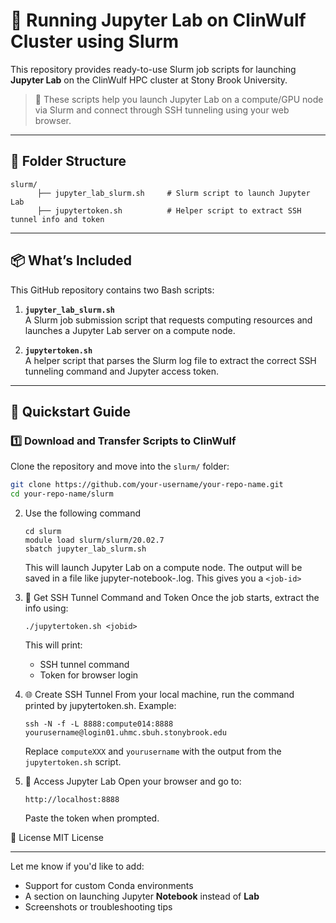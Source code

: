 # 🚀 Running Jupyter Lab on ClinWulf Cluster using Slurm

This repository provides ready-to-use Slurm job scripts for launching **Jupyter Lab** on the ClinWulf HPC cluster at Stony Brook University.

> 🔧 These scripts help you launch Jupyter Lab on a compute/GPU node via Slurm and connect through SSH tunneling using your web browser.


---

## 📁 Folder Structure
```
slurm/
      ├── jupyter_lab_slurm.sh     # Slurm script to launch Jupyter Lab
      ├── jupytertoken.sh          # Helper script to extract SSH tunnel info and token
```

---

## 📦 What’s Included

This GitHub repository contains two Bash scripts:

1. **`jupyter_lab_slurm.sh`**  
   A Slurm job submission script that requests computing resources and launches a Jupyter Lab server on a compute node.

2. **`jupytertoken.sh`**  
   A helper script that parses the Slurm log file to extract the correct SSH tunneling command and Jupyter access token.

---

## 🚀 Quickstart Guide

### 1️⃣ Download and Transfer Scripts to ClinWulf

Clone the repository and move into the `slurm/` folder:

```bash
git clone https://github.com/your-username/your-repo-name.git
cd your-repo-name/slurm
```
2. Use the following command
      ```
      cd slurm
      module load slurm/slurm/20.02.7
      sbatch jupyter_lab_slurm.sh
      ```
      This will launch Jupyter Lab on a compute node. The output will be saved in a file like jupyter-notebook-<jobid>.log. This gives you a `<job-id>`
   
4. 🔑 Get SSH Tunnel Command and Token
   Once the job starts, extract the info using:
   ```
   ./jupytertoken.sh <jobid>
   ```
   This will print:
   * SSH tunnel command
   * Token for browser login


5. 🌐 Create SSH Tunnel
      From your local machine, run the command printed by jupytertoken.sh. Example:
      ```
      ssh -N -f -L 8888:compute014:8888 yourusername@login01.uhmc.sbuh.stonybrook.edu
      ```
      Replace `computeXXX` and `yourusername` with the output from the `jupytertoken.sh` script.



6. 🧪 Access Jupyter Lab
   Open your browser and go to:
   ```
   http://localhost:8888
   ```
   Paste the token when prompted.

   
📄 License
MIT License

---

Let me know if you'd like to add:
- Support for custom Conda environments
- A section on launching Jupyter **Notebook** instead of **Lab**
- Screenshots or troubleshooting tips

